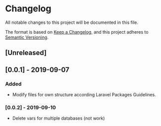 # Changelog

All notable changes to this project will be documented in this file.

The format is based on [Keep a Changelog](https://keepachangelog.com/en/1.0.0/),
and this project adheres to [Semantic Versioning](https://semver.org/spec/v2.0.0.html).

## [Unreleased]

## [0.0.1] - 2019-09-07
### Added
- Modify files for own structure according Laravel Packages Guidelines.

### [0.0.2] - 2019-09-10
- Delete vars for multiple databases (not work)